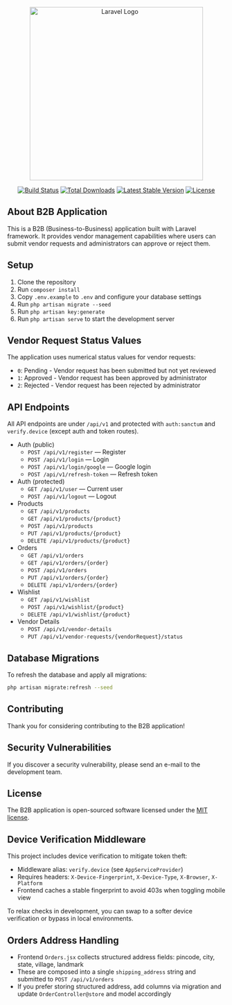 <p align="center"><a href="https://laravel.com" target="_blank"><img src="https://raw.githubusercontent.com/laravel/art/master/logo-lockup/5%20SVG/2%20CMYK/1%20Full%20Color/laravel-logolockup-cmyk-red.svg" width="400" alt="Laravel Logo"></a></p>

<p align="center">
<a href="https://github.com/laravel/framework/actions"><img src="https://github.com/laravel/framework/workflows/tests/badge.svg" alt="Build Status"></a>
<a href="https://packagist.org/packages/laravel/framework"><img src="https://img.shields.io/packagist/dt/laravel/framework" alt="Total Downloads"></a>
<a href="https://packagist.org/packages/laravel/framework"><img src="https://img.shields.io/packagist/v/laravel/framework" alt="Latest Stable Version"></a>
<a href="https://packagist.org/packages/laravel/framework"><img src="https://img.shields.io/packagist/l/laravel/framework" alt="License"></a>
</p>

## About B2B Application

This is a B2B (Business-to-Business) application built with Laravel framework. It provides vendor management capabilities where users can submit vendor requests and administrators can approve or reject them.

## Setup

1. Clone the repository
2. Run `composer install`
3. Copy `.env.example` to `.env` and configure your database settings
4. Run `php artisan migrate --seed`
5. Run `php artisan key:generate`
6. Run `php artisan serve` to start the development server

## Vendor Request Status Values

The application uses numerical status values for vendor requests:

- `0`: Pending - Vendor request has been submitted but not yet reviewed
- `1`: Approved - Vendor request has been approved by administrator
- `2`: Rejected - Vendor request has been rejected by administrator

## API Endpoints

All API endpoints are under `/api/v1` and protected with `auth:sanctum` and `verify.device` (except auth and token routes).

- Auth (public)
  - `POST /api/v1/register` — Register
  - `POST /api/v1/login` — Login
  - `POST /api/v1/login/google` — Google login
  - `POST /api/v1/refresh-token` — Refresh token
- Auth (protected)
  - `GET /api/v1/user` — Current user
  - `POST /api/v1/logout` — Logout
- Products
  - `GET /api/v1/products`
  - `GET /api/v1/products/{product}`
  - `POST /api/v1/products`
  - `PUT /api/v1/products/{product}`
  - `DELETE /api/v1/products/{product}`
- Orders
  - `GET /api/v1/orders`
  - `GET /api/v1/orders/{order}`
  - `POST /api/v1/orders`
  - `PUT /api/v1/orders/{order}`
  - `DELETE /api/v1/orders/{order}`
- Wishlist
  - `GET /api/v1/wishlist`
  - `POST /api/v1/wishlist/{product}`
  - `DELETE /api/v1/wishlist/{product}`
- Vendor Details
  - `POST /api/v1/vendor-details`
  - `PUT /api/v1/vendor-requests/{vendorRequest}/status`

## Database Migrations

To refresh the database and apply all migrations:
```bash
php artisan migrate:refresh --seed
```

## Contributing

Thank you for considering contributing to the B2B application!

## Security Vulnerabilities

If you discover a security vulnerability, please send an e-mail to the development team.

## License

The B2B application is open-sourced software licensed under the [MIT license](https://opensource.org/licenses/MIT).
## Device Verification Middleware

This project includes device verification to mitigate token theft:

- Middleware alias: `verify.device` (see `AppServiceProvider`)
- Requires headers: `X-Device-Fingerprint`, `X-Device-Type`, `X-Browser`, `X-Platform`
- Frontend caches a stable fingerprint to avoid 403s when toggling mobile view

To relax checks in development, you can swap to a softer device verification or bypass in local environments.

## Orders Address Handling

- Frontend `Orders.jsx` collects structured address fields: pincode, city, state, village, landmark
- These are composed into a single `shipping_address` string and submitted to `POST /api/v1/orders`
- If you prefer storing structured address, add columns via migration and update `OrderController@store` and model accordingly